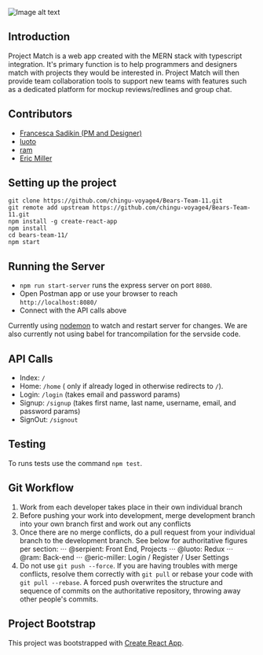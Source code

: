 ![Image alt text](https://i.imgur.com/qD4SvyR.png "Main Page")

## Introduction
Project Match is a web app created with the MERN stack with typescript integration. It's primary function is to help programmers and designers match with projects they would be interested in. Project Match will then provide team collaboration tools to support new teams with features such as a dedicated platform for mockup reviews/redlines and group chat.

## Contributors
* [Francesca Sadikin (PM and Designer)](https://github.com/serpient)
* [luoto](https://github.com/luoto)
* [ram](https://github.com/ilvcs)
* [Eric Miller](https://github.com/ericmiller777)

## Setting up the project
```
git clone https://github.com/chingu-voyage4/Bears-Team-11.git
git remote add upstream https://github.com/chingu-voyage4/Bears-Team-11.git
npm install -g create-react-app
npm install
cd bears-team-11/
npm start
```
## Running the Server
- `npm run start-server` runs the express server on port `8080`.
- Open Postman app or use your browser to reach `http://localhost:8080/`
- Connect with the API calls above

Currently using [nodemon](https://github.com/remy/nodemon) to watch and restart server for changes. We are also currently not using babel for trancompilation for the servside code.

## API Calls
- Index:  `/`
- Home:  `/home` ( only if already loged in otherwise redirects to `/`).
- Login: `/login` (takes email and password params)
- Signup: `/signup` (takes first name, last name, username, email, and password params)
- SignOut: `/signout`

## Testing
To runs tests use the command `npm test`.

## Git Workflow
1. Work from each developer takes place in their own individual branch
2. Before pushing your work into development, merge development branch into your own branch first and work out any conflicts
3. Once there are no merge conflicts, do a pull request from your individual branch to the development branch. See below for authoritative figures per section:
⋅⋅⋅ @serpient: Front End, Projects
⋅⋅⋅ @luoto: Redux
⋅⋅⋅ @ram: Back-end
⋅⋅⋅ @eric-miller: Login / Register / User Settings
4. Do not use `git push --force`. If you are having troubles with merge conflicts, resolve them correctly with `git pull` or rebase your code with `git pull --rebase`. A forced push overwrites the structure and sequence of commits on the authoritative repository, throwing away other people's commits.

## Project Bootstrap
This project was bootstrapped with [Create React App](https://github.com/facebookincubator/create-react-app).
